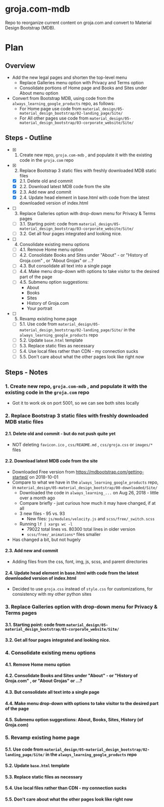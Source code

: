 # groja.com-mdb

Repo to reorganize current content on groja.com and convert to Material Design Bootstrap (MDB).

# Plan

## Overview

- Add the new legal pages and shorten the top-level menu
  - Replace Galleries menu option with Privacy and Terms option
  - Consolidate portions of Home page and Books and Sites under About menu option
- Convert from Bootstrap MDB, using code from the `always_learning_google_products` repo, as follows:
  - For Home page use code from `material_design/05-material_design_bootstrap/02-landing_page/Site/`
  - For All other pages use code from `material_design/05-material_design_bootstrap/03-corporate_website/Site/`

## Steps - Outline

- [x] 1. Create new repo, `groja.com-mdb` , and populate it with the existing code in the `groja.com` repo

- [x] 2. Replace Bootstrap 3 static files with freshly downloaded MDB static files
  - [x] 2.1. Delete old and commit
  - [x] 2.2. Download latest MDB code from the site
  - [x] 2.3. Add new and commit
  - [x] 2.4. Update head element in base.html with code from the latest downloaded version of index.html

- [ ] 3. Replace Galleries option with drop-down menu for Privacy & Terms pages
  - [ ] 3.1. Starting point: code from `material_design/05-material_design_bootstrap/03-corporate_website/Site/`
  - [ ] 3.2. Get all four pages integrated and looking nice.

- [ ] 4. Consolidate existing menu options
  - [ ] 4.1. Remove Home menu option
  - [ ] 4.2. Consolidate Books and Sites under "About" - or "History of Groja.com" , or "About Grojas" or ...?
  - [ ] 4.3. But consolidate all text into a single page
  - [ ] 4.4. Make menu drop-down with options to take visitor to the desired part of the page
  - [ ] 4.5. Submenu option suggestions:
    - About
    - Books
    - Sites
    - History of Groja.com
    - Your portrait

- [ ] 5. Revamp existing home page
  - [ ] 5.1. Use code from `material_design/05-material_design_bootstrap/02-landing_page/Site/` in the `always_learning_google_products` repo
  - [ ] 5.2. Update `base.html` template
  - [ ] 5.3. Replace static files as necessary
  - [ ] 5.4. Use local files rather than CDN - my connection sucks
  - [ ] 5.5. Don't care about what the other pages look like right now

## Steps - Notes

### 1. Create new repo, `groja.com-mdb` , and populate it with the existing code in the `groja.com` repo

- Got it to work ok on port 5001, so we can see both sites locally

### 2. Replace Bootstrap 3 static files with freshly downloaded MDB static files

#### 2.1. Delete old and commit - but do not push quite yet

- NOT deleting `favicon.ico` , `css/README.md` , `css/groja.css` or `images/*` files

#### 2.2. Download latest MDB code from the site

- Downloaded Free version from https://mdbootstrap.com/getting-started/ on 2018-10-01
- Compare to what we have in the `always_learning_google_products` repo, in `material_design/05-material_design_bootstrap/00-downloaded/Site/`
  - Downloaded the code in `always_learning_...` on Aug 26, 2018 - little over a month ago
  - Compare briefly - just curious how much it may have changed, if at all
  - 3 new files - 95 vs. 93
     - New files: `js/modules/velocity.js` and `scss/free/_switch.scss`
  - Running `lf | xargs wc -l`
     - 79022 total lines vs. 80300 total lines in older version
     - `scss/free/_animations*` files smaller
- Has changed a bit, but not hugely

#### 2.3. Add new and commit

- Adding files from the css, font, img, js, scss, and parent directories

#### 2.4. Update head element in base.html with code from the latest downloaded version of index.html

- Decided to use `groja.css` instead of `style.css` for customizations, for consistency with my other python sites

### 3. Replace Galleries option with drop-down menu for Privacy & Terms pages

#### 3.1. Starting point: code from `material_design/05-material_design_bootstrap/03-corporate_website/Site/`

#### 3.2. Get all four pages integrated and looking nice.

### 4. Consolidate existing menu options

#### 4.1. Remove Home menu option

#### 4.2. Consolidate Books and Sites under "About" - or "History of Groja.com" , or "About Grojas" or ...?

#### 4.3. But consolidate all text into a single page

#### 4.4. Make menu drop-down with options to take visitor to the desired part of the page

#### 4.5. Submenu option suggestions: About, Books, Sites, History (of Groja.com)

### 5. Revamp existing home page

#### 5.1. Use code from `material_design/05-material_design_bootstrap/02-landing_page/Site/` in the `always_learning_google_products` repo

#### 5.2. Update `base.html` template

#### 5.3. Replace static files as necessary

#### 5.4. Use local files rather than CDN - my connection sucks

#### 5.5. Don't care about what the other pages look like right now


